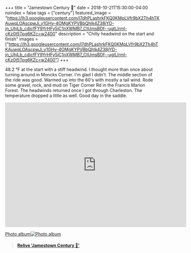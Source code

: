 +++
title =  "Jamestown Century 💯"
date = 2018-10-21T15:30:00-04:00
noindex = false
tags = ["century"]
featured_image = "https://lh3.googleusercontent.com/l7dhPLashrkFKQ0KMpLVfr9bX2Th4hTKAuwqLOAscpwJi_y1GHv-4OMgKYPVBbQhIk4Z38jYD-jn_UhjLb_cdicfFY9YrHFy5jC1nXWMB7_CtUmsBDf--ugtLlrml-cKz0t5Tpg6KZc=w2400"
description = "Chilly headwind on the start and finish"
images = ["https://lh3.googleusercontent.com/l7dhPLashrkFKQ0KMpLVfr9bX2Th4hTKAuwqLOAscpwJi_y1GHv-4OMgKYPVBbQhIk4Z38jYD-jn_UhjLb_cdicfFY9YrHFy5jC1nXWMB7_CtUmsBDf--ugtLlrml-cKz0t5Tpg6KZc=w2400"]
+++

48.2 °F at the start with a stiff headwind. I thought more than once about turning around in Moncks Corner. I'm glad I didn't. The middle section of the ride was good. Warmed up into the 60's with mostly a tail wind. Rode some gravel, rock, and mud on Tiger Corner Rd in the Francis Marion Forest. The headwinds returned once I got through Charleston. The temperature dropped a little as well. Good day in the saddle.

<iframe height='405' width='590' frameborder='0' allowtransparency='true' scrolling='no' src='https://www.strava.com/activities/1919566055/embed/75d24836462c7252a0f8c455e39957c3af2ba45e'></iframe>


 [Photo album![Photo album](https://lh3.googleusercontent.com/r3elA_0lc5Hdo0-4hdwvgKjc4CoATFL-DWMs86KF8ZL9SlxcsZdFx1bCW9UI2qL3nj4ep6MNlAo6nsQEADmUGkY3rqGdrm3_02GSTY_xwhH8jsLauLWLsgiDV_85wTv6NoN2_QKvzpQ=w2400)](https://photos.app.goo.gl/oEF3j3NjeroeQx6RA)


 <blockquote class="embedly-card" data-card-controls="0" data-card-key="f1631a41cb254ca5b035dc5747a5bd75"><h4><a href="https://www.relive.cc/view/1919566055?r=embed-site">Relive 'Jamestown Century 💯'</a></h4></blockquote>
         <script async src="//cdn.embedly.com/widgets/platform.js" charset="UTF-8"></script>

